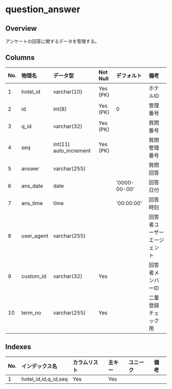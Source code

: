 # question_answer

## Overview

アンケートの回答に関するデータを管理する。

## Columns

|No.|物理名|データ型|Not Null|デフォルト|備考|
|:--|:--|:--|:--|:--|:--|
|1|hotel_id|varchar(10)|Yes (PK)||ホテルID|
|2|id|int(8)|Yes (PK)|0|管理番号|
|3|q_id|varchar(32)|Yes (PK)||質問番号|
|4|seq|int(11) auto_increment|Yes (PK)||質問管理番号|
|5|answer|varchar(255)|||質問回答|
|6|ans_date|date||'0000-00-00'|回答日付|
|7|ans_time|time||'00:00:00'|回答時刻|
|8|user_agent|varchar(255)|||回答者ユーザーエージェント|
|9|custom_id|varchar(32)|Yes||回答者メンバーID|
|10|term_no|varchar(255)|Yes||二重登録チェック用|

## Indexes

|No.|インデックス名|カラムリスト|主キー|ユニーク|備考|
|:--|:--|:--|:--|:--|:--|
|1|hotel_id,id,q_id,seq|Yes|Yes||

